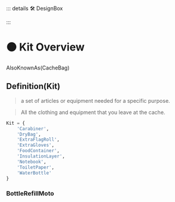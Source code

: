 ::: details 🛠 <dev>DesignBox</dev> 



:::

# 🟠 <moto>Kit Overview</moto>

AlsoKnownAs(CacheBag)
## Definition(Kit)
> a set of articles or equipment needed for a specific purpose.

> All the clothing and equipment that you leave at the cache.



```py
Kit = {
    'Carabiner',
    'DryBag',
    'ExtraFlagRoll',
    'ExtraGloves',
    'FoodContainer',
    'InsulationLayer',
    'Notebook',
    'ToiletPaper',
    'WaterBottle'
}
```

### BottleRefillMoto